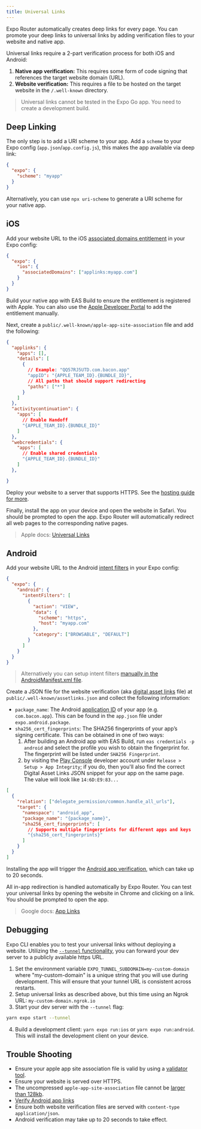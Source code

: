 ```yaml
---
title: Universal Links
---
```


Expo Router automatically creates deep links for every page. You can promote your deep links to universal links by adding verification files to your website and native app.

Universal links require a 2-part verification process for both iOS and Android:

1. **Native app verification:** This requires some form of code signing that references the target website domain (URL).
2. **Website verification:** This requires a file to be hosted on the target website in the `/.well-known` directory.

> Universal links cannot be tested in the Expo Go app. You need to create a development build.

## Deep Linking

The only step is to add a URI scheme to your app. Add a `scheme` to your Expo config (`app.json`/`app.config.js`), this makes the app available via deep link:

```json title=app.json
{
  "expo": {
    "scheme": "myapp"
  }
}
```

Alternatively, you can use `npx uri-scheme` to generate a URI scheme for your native app.

## iOS

Add your website URL to the iOS [associated domains entitlement](https://docs.expo.dev/versions/latest/config/app/#associateddomains) in your Expo config:

```json title=app.json
{
  "expo": {
    "ios": {
      "associatedDomains": ["applinks:myapp.com"]
    }
  }
}
```

Build your native app with EAS Build to ensure the entitlement is registered with Apple. You can also use the [Apple Developer Portal](https://developer.apple.com/account/resources/identifiers/list) to add the entitlement manually.

Next, create a `public/.well-known/apple-app-site-association` file and add the following:

```json title=public/.well-known/apple-app-site-association
{
  "applinks": {
    "apps": [],
    "details": [
      {
        // Example: "QQ57RJ5UTD.com.bacon.app"
        "appID": "{APPLE_TEAM_ID}.{BUNDLE_ID}",
        // All paths that should support redirecting
        "paths": ["*"]
      }
    ]
  },
  "activitycontinuation": {
    "apps": [
      // Enable Handoff
      "{APPLE_TEAM_ID}.{BUNDLE_ID}"
    ]
  },
  "webcredentials": {
    "apps": [
      // Enable shared credentials
      "{APPLE_TEAM_ID}.{BUNDLE_ID}"
    ]
  },

}
```

Deploy your website to a server that supports HTTPS. See the [hosting guide for more](/docs/guides/hosting.md).

Finally, install the app on your device and open the website in Safari. You should be prompted to open the app. Expo Router will automatically redirect all web pages to the corresponding native pages.

> Apple docs: [Universal Links](https://developer.apple.com/library/archive/documentation/General/Conceptual/AppSearch/UniversalLinks.html)

## Android

Add your website URL to the Android [intent filters](https://docs.expo.dev/versions/latest/config/app/#intentfilters) in your Expo config:

```json title=app.json
{
  "expo": {
    "android": {
      "intentFilters": [
        {
          "action": "VIEW",
          "data": {
            "scheme": "https",
            "host": "myapp.com"
          },
          "category": ["BROWSABLE", "DEFAULT"]
        }
      ]
    }
  }
}
```

> Alternatively you can setup intent filters [manually in the AndroidManifest.xml file](https://developer.android.com/training/app-links/verify-android-applinks#add-intent-filters).

Create a JSON file for the website verification (aka [digital asset links](https://developers.google.com/digital-asset-links/v1/getting-started) file) at `public/.well-known/assetlinks.json` and collect the following information:

- `package_name`: The Android [application ID](https://docs.expo.dev/versions/latest/config/app/#package) of your app (e.g. `com.bacon.app`). This can be found in the `app.json` file under `expo.android.package`.
- `sha256_cert_fingerprints`: The SHA256 fingerprints of your app’s signing certificate. This can be obtained in one of two ways:
  1. After building an Android app with EAS Build, run `eas credentials -p android` and select the profile you wish to obtain the fingerprint for. The fingerprint will be listed under `SHA256 Fingerprint`.
  2. by visiting the [Play Console](https://play.google.com/console/) developer account under `Release > Setup > App Integrity`; if you do, then you'll also find the correct Digital Asset Links JSON snippet for your app on the same page. The value will look like `14:6D:E9:83...`

```json title=public/.well-known/assetlinks.json
[
  {
    "relation": ["delegate_permission/common.handle_all_urls"],
    "target": {
      "namespace": "android_app",
      "package_name": "{package_name}",
      "sha256_cert_fingerprints": [
        // Supports multiple fingerprints for different apps and keys
        "{sha256_cert_fingerprints}"
      ]
    }
  }
]
```

Installing the app will trigger the [Android app verification](https://developer.android.com/training/app-links/verify-android-applinks#web-assoc), which can take up to 20 seconds.

All in-app redirection is handled automatically by Expo Router. You can test your universal links by opening the website in Chrome and clicking on a link. You should be prompted to open the app.

> Google docs: [App Links](https://developer.android.com/training/app-links)

## Debugging

Expo CLI enables you to test your universal links without deploying a website. Utilizing the [`--tunnel` functionality](https://docs.expo.dev/workflow/expo-cli/#tunneling), you can forward your dev server to a publicly available https URL.

1. Set the environment variable `EXPO_TUNNEL_SUBDOMAIN=my-custom-domain` where "my-custom-domain" is a unique string that you will use during development. This will ensure that your tunnel URL is consistent across restarts.
2. Setup universal links as described above, but this time using an Ngrok URL: `my-custom-domain.ngrok.io`
3. Start your dev server with the `--tunnel` flag:

```bash
yarn expo start --tunnel
```

4. Build a development client: `yarn expo run:ios` or `yarn expo run:android`. This will install the development client on your device.

## Trouble Shooting

- Ensure your apple app site association file is valid by using a [validator tool](https://branch.io/resources/aasa-validator/).
- Ensure your website is served over HTTPS.
- The uncompressed `apple-app-site-association` file cannot be [larger than 128kb](https://developer.apple.com/library/archive/documentation/General/Conceptual/AppSearch/UniversalLinks.html).
- [Verify Android app links](https://developer.android.com/training/app-links/verify-android-applinks)
- Ensure both website verification files are served with `content-type` `application/json`.
- Android verification may take up to 20 seconds to take effect.
